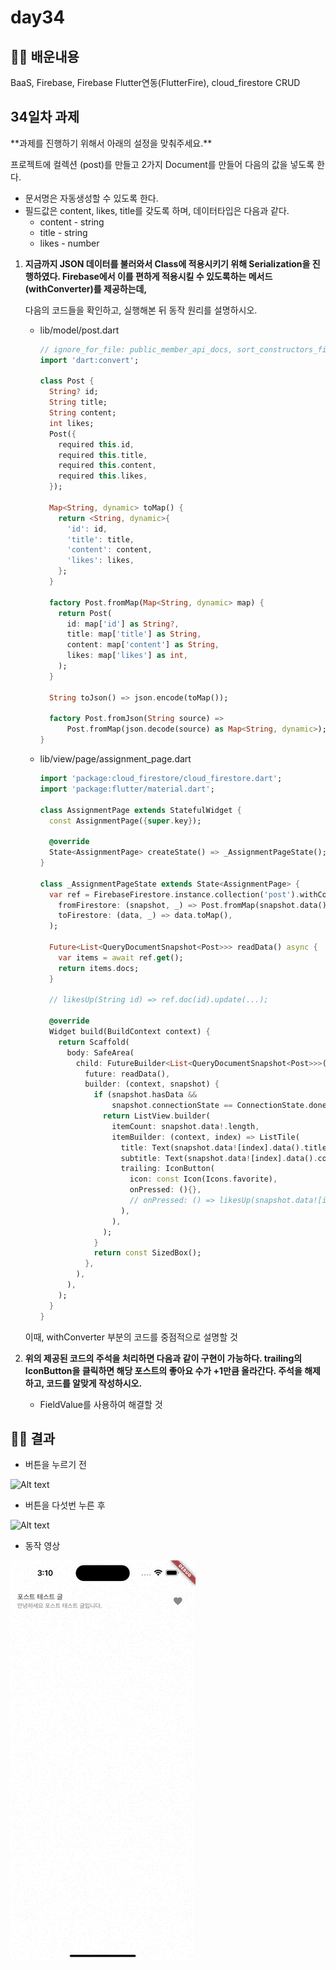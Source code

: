 # day34

## 🧑‍💻 배운내용 

BaaS, Firebase, Firebase Flutter연동(FlutterFire), cloud_firestore CRUD

## 34일차 과제

<aside>
 **과제를 진행하기 위해서 아래의 설정을 맞춰주세요.**

프로젝트에 컬렉션 (post)를 만들고 2가지 Document를 만들어 다음의 값을 넣도록 한다.



- 문서명은 자동생성할 수 있도록 한다.
- 필드값은 content, likes, title를 갖도록 하며, 데이터타입은 다음과 같다.
    - content - string
    - title - string
    - likes - number
</aside>

1. **지금까지 JSON 데이터를 불러와서 Class에 적용시키기 위해 Serialization을 진행하였다.
Firebase에서 이를 편하게 적용시킬 수 있도록하는 메서드 (withConverter)를 제공하는데,** 
    
    다음의 코드들을 확인하고, 실행해본 뒤 동작 원리를 설명하시오.
    
    - lib/model/post.dart
        
        ```dart
        // ignore_for_file: public_member_api_docs, sort_constructors_first
        import 'dart:convert';
        
        class Post {
          String? id;
          String title;
          String content;
          int likes;
          Post({
            required this.id,
            required this.title,
            required this.content,
            required this.likes,
          });
        
          Map<String, dynamic> toMap() {
            return <String, dynamic>{
              'id': id,
              'title': title,
              'content': content,
              'likes': likes,
            };
          }
        
          factory Post.fromMap(Map<String, dynamic> map) {
            return Post(
              id: map['id'] as String?,
              title: map['title'] as String,
              content: map['content'] as String,
              likes: map['likes'] as int,
            );
          }
        
          String toJson() => json.encode(toMap());
        
          factory Post.fromJson(String source) =>
              Post.fromMap(json.decode(source) as Map<String, dynamic>);
        }
        ```
        
    - lib/view/page/assignment_page.dart
        
        ```dart
        import 'package:cloud_firestore/cloud_firestore.dart';
        import 'package:flutter/material.dart';
        
        class AssignmentPage extends StatefulWidget {
          const AssignmentPage({super.key});
        
          @override
          State<AssignmentPage> createState() => _AssignmentPageState();
        }
        
        class _AssignmentPageState extends State<AssignmentPage> {
          var ref = FirebaseFirestore.instance.collection('post').withConverter(
            fromFirestore: (snapshot, _) => Post.fromMap(snapshot.data()!),
            toFirestore: (data, _) => data.toMap(),
          );
        
          Future<List<QueryDocumentSnapshot<Post>>> readData() async {
            var items = await ref.get();
            return items.docs;
          }
        
          // likesUp(String id) => ref.doc(id).update(...);
        
          @override
          Widget build(BuildContext context) {
            return Scaffold(
              body: SafeArea(
                child: FutureBuilder<List<QueryDocumentSnapshot<Post>>>(
                  future: readData(),
                  builder: (context, snapshot) {
                    if (snapshot.hasData &&
                        snapshot.connectionState == ConnectionState.done) {
                      return ListView.builder(
                        itemCount: snapshot.data!.length,
                        itemBuilder: (context, index) => ListTile(
                          title: Text(snapshot.data![index].data().title),
                          subtitle: Text(snapshot.data![index].data().content),
                          trailing: IconButton(
                            icon: const Icon(Icons.favorite),
                            onPressed: (){},
                            // onPressed: () => likesUp(snapshot.data![index].id),
                          ),
                        ),
                      );
                    }
                    return const SizedBox();
                  },
                ),
              ),
            );
          }
        }
        ```
        
    
    이때, withConverter 부분의 코드를 중점적으로 설명할 것
    
2. **위의 제공된 코드의 주석을 처리하면 다음과 같이 구현이 가능하다.
trailing의 IconButton을 클릭하면 해당 포스트의 좋아요 수가 +1만큼 올라간다.
주석을 해제하고, 코드를 알맞게 작성하시오.**
    
    
    - FieldValue를 사용하여 해결할 것

## 🧑‍💻 결과

- 버튼을 누르기 전

![Alt text](<스크린샷 2023-08-22 오전 3.10.10.png>)


- 버튼을 다섯번 누른 후

![Alt text](<스크린샷 2023-08-22 오전 3.09.01.png>)

- 동작 영상

![Alt text](<Simulator Screen Recording - iPhone 14 Pro Max - 2023-08-22 at 03.10.17.gif>)